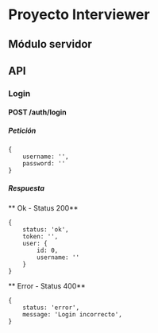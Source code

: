 # Proyecto Interviewer
## Módulo servidor

## API

### Login

#### POST /auth/login

##### Petición

```
{
    username: '',
    password: ''
}
```

##### Respuesta


** Ok - Status 200**
```
{
    status: 'ok',
    token: '',
    user: {
        id: 0,
        username: ''
    }
}
```

** Error - Status 400**
```
{
    status: 'error',
    message: 'Login incorrecto',
}
```